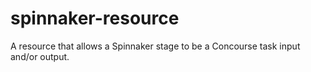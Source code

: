 # spinnaker-resource
A resource that allows a Spinnaker stage to be a Concourse task input and/or output.
